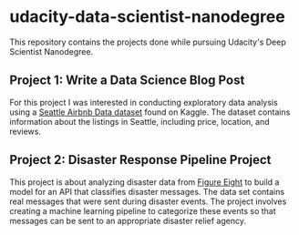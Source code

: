# udacity-data-scientist-nanodegree

This repository contains the projects done while pursuing Udacity's Deep Scientist Nanodegree.

## Project 1: Write a Data Science Blog Post

For this project I was interested in conducting exploratory data analysis using a [Seattle Airbnb Data dataset](https://www.kaggle.com/datasets/airbnb/seattle/data) found on Kaggle. The dataset contains information about the listings in Seattle, including price, location, and reviews.

## Project 2: Disaster Response Pipeline Project

This project is about analyzing disaster data from [Figure Eight](https://www.figure-eight.com/) to build a model for an API that classifies disaster messages. The data set contains real messages that were sent during disaster events. The project involves creating a machine learning pipeline to categorize these events so that messages can be sent to an appropriate disaster relief agency.
